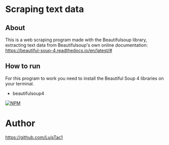# Scraping text data

## About
This is a web scraping program made with the Beautifulsoup library, extracting text data from Beautifulsoup's own online documentation: https://beautiful-soup-4.readthedocs.io/en/latest/#

## How to run
For this program to work you need to install the Beautiful Soup 4 libraries on your terminal.
- beautifulsoup4

[![NPM](https://img.shields.io/npm/l/react)](https://github.com/LuisTac1/Text-scraping/blob/main/LICENSE) 

# Author

https://github.com/LuisTac1
